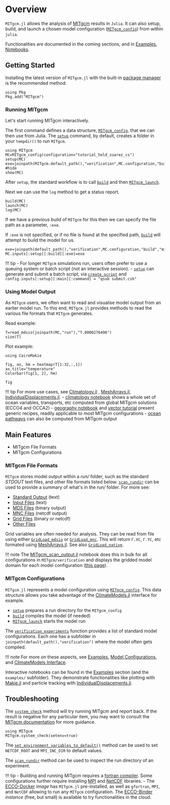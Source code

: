 # Overview

`MITgcm.jl` allows the analysis of [MITgcm](https://mitgcm.readthedocs.io/en/latest/?badge=latest) results in `Julia`. It can also setup, build, and launch a chosen model configuration ([`MITgcm_config`](@ref)) from within `julia`. 

Functionalities are documented in the coming sections, and in [Examples, Notebooks](@ref).

## Getting Started

Installing the latest version of `MITgcm.jl` with the built-in [package manager](https://pkgdocs.julialang.org/) is the recommended method. 

```
using Pkg
Pkg.add("MITgcm")
```

### Running MITgcm

Let's start running MITgcm interactively. 

The first command defines a data structure, [`MITgcm_config`](@ref), that we can then use from Julia. The [`setup`](@ref) command, by default, creates a folder in your `tempdir()` to run `MITgcm`.

```@example 0
using MITgcm
MC=MITgcm_config(configuration="tutorial_held_suarez_cs")
setup(MC)
exe=joinpath(MITgcm.default_path(),"verification",MC.configuration,"build","mitgcmuv") #hide
show(MC)
```

After `setup`, the standard workflow is to call [`build`](@ref) and then [`MITgcm_launch`](@ref). 

Next we can use the `log` method to get a status report. 

```@example 0
build(MC)
launch(MC)
log(MC)
```

If we have a previous build of `MITgcm` for this then we can specify the file path as a parameter, `:exe`. 

If `:exe` is not specified, or if no file is found at the specified path, [`build`](@ref) will attempt to build the model for us.

```@example 0
exe=joinpath(default_path(),"verification",MC.configuration,"build","mitgcmuv")
MC.inputs[:setup][:build][:exe]=exe
```

!!! tip
    - For longer `MITgcm` simulations run, users often prefer to use a queuing system or batch script (not an interactive session).
    - [`setup`](@ref) can generate and submit a batch script, via [`create_script`](@ref) and `config.inputs[:setup][:main][:command] = "qsub submit.csh"`

### Using Model Output

As `MITgcm` users, we often want to read and visualise model output from an earlier model run. To this end, `MITgcm.jl` provides methods to read the various file formats that `MITgcm` generates.

Read example:

```@example 0
T=read_mdsio(joinpath(MC,"run"),"T.0000276496")
size(T)
```

Plot example:

```@example 0
using CairoMakie

fig, ax, hm = heatmap(T[1:32,:,1])
ax.title="temperature"
Colorbar(fig[1, 2], hm)

fig
```

!!! tip
    For more use cases, see [Climatology.jl](https://github.com/juliaocean/Climatology.jl#readme) , [MeshArrays.jl](https://github.com/juliaclimate/MeshArrays.jl#readme), [IndividualDisplacements.jl](https://github.com/juliaclimate/IndividualDisplacements.jl#readme).
    - [climatology notebook](https://juliaocean.github.io/Climatology.jl/dev/examples/ECCO_standard_plots.html) shows a whole set of ocean variables, transports, etc computed from global MITgcm solutions (ECCO4 and OCCA2)
    - [geography notebook](https://juliaclimate.github.io/MeshArrays.jl/dev/tutorials/geography.html) and [vector tutorial](https://juliaclimate.github.io/MeshArrays.jl/dev/tutorials/vectors.html) present generic recipes, readily applicable to most MITgcm configurations
    - [ocean pathways](https://juliaclimate.github.io/IndividualDisplacements.jl/dev/examples/global_ocean_circulation.html) can also be computed from MITgcm output

## Main Features

- MITgcm File Formats
- MITgcm Configurations

### MITgcm File Formats

`MITgcm` stores model output within a _run/_ folder, such as the standard _STDOUT_ text files, and other file formats listed below. [`scan_rundir`](@ref) can be used to provide a summary of what's in the _run/_ folder. For more see:

- [Standard Output](@ref) (text)
- [Input Files](@ref) (text)
- [MDS Files](@ref) (binary output)
- [MNC Files](@ref) (netcdf output)
- [Grid Files](@ref) (binary or netcdf)
- [Other Files](@ref)

Grid variables are often needed for analysis. They can be read from file using either [`GridLoad_mdsio`](@ref) or [`GridLoad_mnc`](@ref). This will return `Γ.XC`, `Γ.YC`, etc formated using [MeshArrays.jl](https://github.com/JuliaClimate/MeshArrays.jl). See also [`GridLoad_native`](@ref).

!!! note 
    The [MITgcm\_scan\_output.jl](https://github.com/gaelforget/MITgcm.jl/blob/master/examples/MITgcm_scan_output.jl) notebook does this in bulk for all configurations in `MITgcm/verification` and displays the gridded model domain for each model configuration ([this page](https://gaelforget.github.io/MITgcm.jl/dev/examples/MITgcm_scan_output.html)).

### MITgcm Configurations

`MITgcm.jl` represents a model configuration using [`MITgcm_config`](@ref). This data structure allows you take advantage of the [ClimateModels.jl](https://github.com/gaelforget/ClimateModels.jl) interface for example. 

- [`setup`](@ref) prepares a run directory for the `MITgcm_config`
- [`build`](@ref) compiles the model (if needed)
- [`MITgcm_launch`](@ref) starts the model run

The [`verification_experiments`](@ref) function provides a list of standard model configurations. Each one has a subfolder in `joinpath(default_path(),"verification")` where the model often gets compiled. 

!!! note
    For more on these aspects, see [Examples](@ref), [Model Configurations](@ref), and [ClimateModels Interface](@ref).

Interactive notebooks can be found in the [Examples](@ref) section (and the `examples/` subfolder). They demonstrate functionalities like plotting with [Makie.jl](https://makie.juliaplots.org/stable/) and particle tracking with  [IndividualDisplacements.jl](https://github.com/JuliaClimate/IndividualDisplacements.jl).

## Troubleshooting

The [`system_check`](@ref) method will try running MITgcm and report back. If the result is negative for any particular item, you may want to consult the [MITgcm documentation](http://mitgcm.readthedocs.io/en/latest/?badge=latest) for more guidance.

```@example 0
using MITgcm
MITgcm.system_check(setenv=true)
```

The [`set_environment_variables_to_default()`](@ref) method can be used to set `NETCDF_ROOT` and `MPI_INC_DIR` to default values.

The [`scan_rundir`](@ref) method can be used to inspect the run directory of an experiment.
		
!!! tip
    - Building and running MITgcm requires a [fortran compiler](https://fortran-lang.org/learn/os_setup/install_gfortran). Some configurations further require installing [MPI](https://mitgcm.readthedocs.io/en/latest/getting_started/getting_started.html?highlight=mpi_INC_DIR#building-with-mpi) and [NetCDF](https://mitgcm.readthedocs.io/en/latest/outp_pkgs/outp_pkgs.html?highlight=NetCDF#netcdf-i-o-pkg-mnc) libraries.
	 - The [ECCO-Docker](https://github.com/gaelforget/ECCO-Docker#readme) _image_ has `MITgcm.jl` pre-installed, as well as `gfortran`, `MPI`, and `NetCDF` allowing to run any `MITgcm` configuration. The [ECCO-Binder](https://mybinder.org/v2/gh/gaelforget/ECCO-Docker/HEAD) _instance_ (free, but small) is available to try functionalities in the cloud.
